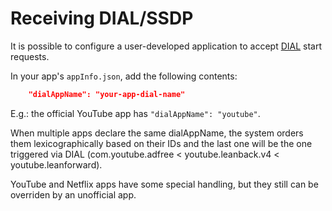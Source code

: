 # Receiving DIAL/SSDP

It is possible to configure a user-developed application to accept [DIAL](https://en.wikipedia.org/wiki/Discovery_and_Launch) start requests.

In your app's `appInfo.json`, add the following contents:

```json
    "dialAppName": "your-app-dial-name" 
```


E.g.: the official YouTube app has `"dialAppName": "youtube"`.



When multiple apps declare the same dialAppName, the system orders them lexicographically based on their IDs and the last one will be the one triggered via DIAL (com.youtube.adfree < youtube.leanback.v4 < youtube.leanforward).

YouTube and Netflix apps have some special handling, but they still can be overriden by an unofficial app.

